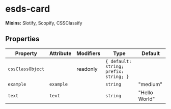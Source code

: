 # esds-card

**Mixins:** Slotify, Scopify, CSSClassify

## Properties

| Property         | Attribute | Modifiers | Type                                   | Default       |
|------------------|-----------|-----------|----------------------------------------|---------------|
| `cssClassObject` |           | readonly  | `{ default: string; prefix: string; }` |               |
| `example`        | `example` |           | `string`                               | "medium"      |
| `text`           | `text`    |           | `string`                               | "Hello World" |
